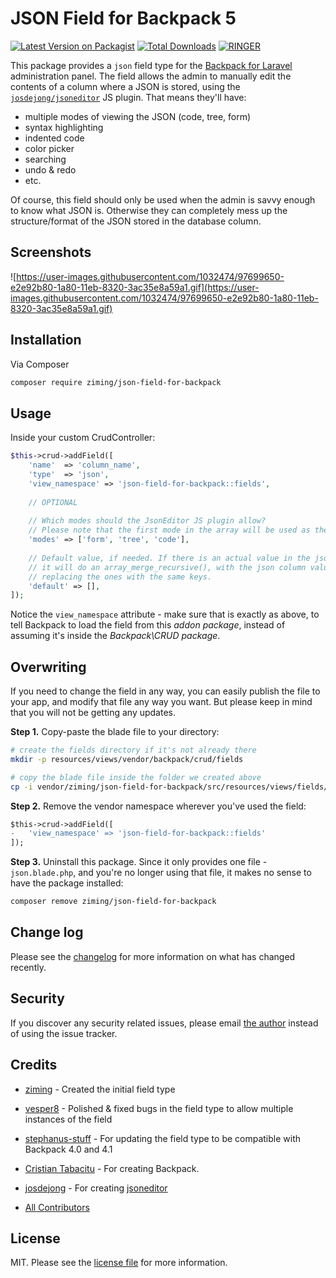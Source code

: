 # JSON Field for Backpack 5

[![Latest Version on Packagist][ico-version]][link-packagist]
[![Total Downloads][ico-downloads]][link-downloads]
[![RINGER](https://www.ringerhq.com/images/get-support-on-ringer.svg)](https://www.ringerhq.com/i/ziming/json-field-for-backpack)

This package provides a ```json``` field type for the [Backpack for Laravel](https://backpackforlaravel.com/) administration panel. The field allows the admin to manually edit the contents of a column where a JSON is stored, using the [`josdejong/jsoneditor`](https://github.com/josdejong/jsoneditor) JS plugin. That means they'll have:
- multiple modes of viewing the JSON (code, tree, form)
- syntax highlighting
- indented code
- color picker
- searching
- undo & redo
- etc.

Of course, this field should only be used when the admin is savvy enough to know what JSON is. Otherwise they can completely mess up the structure/format of the JSON stored in the database column.

## Screenshots

![https://user-images.githubusercontent.com/1032474/97699650-e2e92b80-1a80-11eb-8320-3ac35e8a59a1.gif](https://user-images.githubusercontent.com/1032474/97699650-e2e92b80-1a80-11eb-8320-3ac35e8a59a1.gif)

## Installation

Via Composer

``` bash
composer require ziming/json-field-for-backpack
```

## Usage

Inside your custom CrudController:

```php
$this->crud->addField([
    'name'  => 'column_name',
    'type'  => 'json',
    'view_namespace' => 'json-field-for-backpack::fields',
    
    // OPTIONAL
    
    // Which modes should the JsonEditor JS plugin allow?
    // Please note that the first mode in the array will be used as the default mode.
    'modes' => ['form', 'tree', 'code'],
     
    // Default value, if needed. If there is an actual value in the json column, 
    // it will do an array_merge_recursive(), with the json column values 
    // replacing the ones with the same keys.
    'default' => [],
]);
```

Notice the ```view_namespace``` attribute - make sure that is exactly as above, to tell Backpack to load the field from this _addon package_, instead of assuming it's inside the _Backpack\CRUD package_.


## Overwriting

If you need to change the field in any way, you can easily publish the file to your app, and modify that file any way you want. But please keep in mind that you will not be getting any updates.

**Step 1.** Copy-paste the blade file to your directory:
```bash
# create the fields directory if it's not already there
mkdir -p resources/views/vendor/backpack/crud/fields

# copy the blade file inside the folder we created above
cp -i vendor/ziming/json-field-for-backpack/src/resources/views/fields/json.blade.php resources/views/vendor/backpack/crud/fields/json.blade.php
```

**Step 2.** Remove the vendor namespace wherever you've used the field:
```diff
$this->crud->addField([
-   'view_namespace' => 'json-field-for-backpack::fields'
]);
```

**Step 3.** Uninstall this package. Since it only provides one file - ```json.blade.php```, and you're no longer using that file, it makes no sense to have the package installed:

```bash
composer remove ziming/json-field-for-backpack
```

## Change log

Please see the [changelog](changelog.md) for more information on what has changed recently.


## Security

If you discover any security related issues, please email [the author](composer.json) instead of using the issue tracker.

## Credits

- [ziming](https://github.com/ziming) - Created the initial field type
- [vesper8](https://github.com/vesper8) - Polished & fixed bugs in the field type to allow multiple instances of the field
- [stephanus-stuff](https://github.com/stephanus-stuff) - For updating the field type to be compatible with Backpack 4.0 and 4.1
- [Cristian Tabacitu](https://github.com/tabacitu) - For creating Backpack.
- [josdejong](https://github.com/josdejong) - For creating [jsoneditor](https://github.com/josdejong/jsoneditor)

- [All Contributors][link-contributors]

## License

MIT. Please see the [license file](license.md) for more information.

[ico-version]: https://img.shields.io/packagist/v/ziming/json-field-for-backpack.svg?style=flat-square
[ico-downloads]: https://img.shields.io/packagist/dt/ziming/json-field-for-backpack.svg?style=flat-square

[link-packagist]: https://packagist.org/packages/ziming/json-field-for-backpack
[link-downloads]: https://packagist.org/packages/ziming/json-field-for-backpack
[link-author]: https://github.com/ziming
[link-contributors]: ../../contributors
